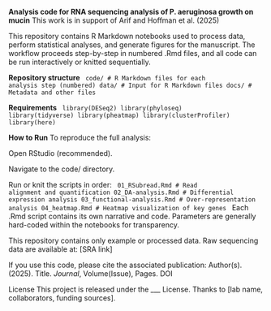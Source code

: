 <b>Analysis code for RNA sequencing analysis of P. aeruginosa growth on mucin</b>
This work is in support of Arif and Hoffman et al. (2025)

This repository contains R Markdown notebooks used to process data, perform statistical analyses, and generate figures for the manuscript. The workflow proceeds step-by-step in numbered .Rmd files, and all code can be run interactively or knitted sequentially.

<b>Repository structure</b>
<code>
code/     # R Markdown files for each analysis step (numbered)
data/     # Input for R Markdown files
docs/     # Metadata and other files
</code>

<b>Requirements</b>
<code>
library(DESeq2)
library(phyloseq)
library(tidyverse)
library(pheatmap)
library(clusterProfiler)
library(here)
</code>

<b>How to Run</b>
To reproduce the full analysis:

Open RStudio (recommended).

Navigate to the code/ directory.

Run or knit the scripts in order:
<code>
01_RSubread.Rmd                # Read alignment and quantification
02_DA-analysis.Rmd             # Differential expression analysis
03_functional-analysis.Rmd     # Over-representation analysis
04_heatmap.Rmd                 # Heatmap visualization of key genes
</code>
Each .Rmd script contains its own narrative and code. Parameters are generally hard-coded within the notebooks for transparency.

This repository contains only example or processed data. Raw sequencing data are available at:
[SRA link]

If you use this code, please cite the associated publication:
Author(s). (2025). Title. *Journal*, Volume(Issue), Pages. DOI

License
This project is released under the ___ License.
Thanks to [lab name, collaborators, funding sources].


